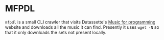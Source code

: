 # MFPDL
`mfpdl` is a small CLI crawler that visits Datassette's [Music for
programming](http://musicforprogramming.net) website and downloads all the music it
can find. Presently it uses `wget -N` so that it only downloads the sets not
present locally.
